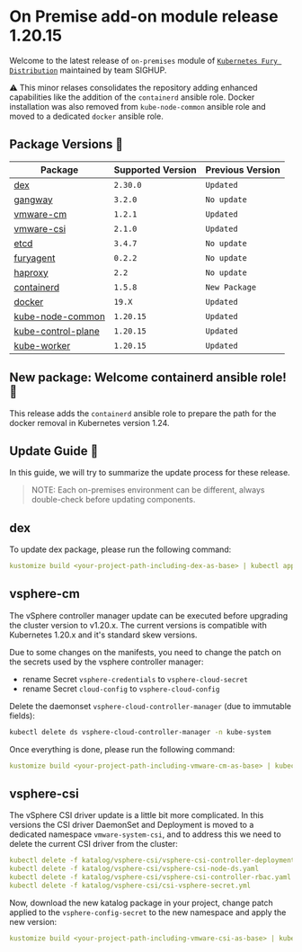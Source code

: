 # On Premise add-on module release 1.20.15

Welcome to the latest release of `on-premises` module of [`Kubernetes Fury
Distribution`](https://github.com/sighupio/fury-distribution) maintained by team
SIGHUP.

⚠️ This minor relases consolidates the repository adding enhanced capabilities like the addition of the `containerd` ansible role.
Docker installation was also removed from `kube-node-common` ansible role and moved to a dedicated `docker` ansible role.


## Package Versions 🚢

| Package                                              | Supported Version | Previous Version  |
|------------------------------------------------------|-------------------|-------------------|
| [dex](katalog/dex)                                   | `2.30.0`          | `Updated`         |
| [gangway](katalog/gangway)                           | `3.2.0`           | `No update`       |
| [vmware-cm](katalog/vmware-cm)                       | `1.2.1`           | `Updated`         |
| [vmware-csi](katalog/vmware-csi)                     | `2.1.0`           | `Updated`         |
| [etcd](roles/etcd)                                   | `3.4.7`           | `No update`       |
| [furyagent](roles/furyagent)                         | `0.2.2`           | `No update`       |
| [haproxy](roles/haproxy)                             | `2.2`             | `No update`       |
| [containerd](roles/containerd)                       | `1.5.8`           | `New Package`     |
| [docker](roles/docker)                               | `19.X`            | `Updated`         |
| [kube-node-common](roles/kube-node-common)           | `1.20.15`         | `Updated`         |
| [kube-control-plane](roles/kube-control-plane)       | `1.20.15`         | `Updated`         |
| [kube-worker](roles/kube-worker)                     | `1.20.15`         | `Updated`         |

## New package: Welcome containerd ansible role! 📕

This release adds the `containerd` ansible role to prepare the path for the docker removal in Kubernetes version 1.24.

## Update Guide 🦮

In this guide, we will try to summarize the update process for these release.

> NOTE: Each on-premises environment can be different, always double-check before updating components.

## dex

To update dex package, please run the following command:

```yaml
kustomize build <your-project-path-including-dex-as-base> | kubectl apply -f -
```

## vsphere-cm

The vSphere controller manager update can be executed before upgrading the cluster version to v1.20.x. 
The current versions is compatible with Kubernetes 1.20.x and it's standard skew versions.

Due to some changes on the manifests, you need to change the patch on the secrets used by the vsphere controller manager:
- rename Secret `vsphere-credentials` to `vsphere-cloud-secret`
- rename Secret `cloud-config` to `vsphere-cloud-config`

Delete the daemonset `vsphere-cloud-controller-manager` (due to immutable fields):

```bash
kubectl delete ds vsphere-cloud-controller-manager -n kube-system
```

Once everything is done, please run the following command:

```yaml
kustomize build <your-project-path-including-vmware-cm-as-base> | kubectl apply -f -
```

## vsphere-csi

The vSphere CSI driver update is a little bit more complicated. In this versions the CSI driver DaemonSet and Deployment 
is moved to a dedicated namespace `vmware-system-csi`, and to address this we need to delete the current CSI driver from the cluster:

```yaml
kubectl delete -f katalog/vsphere-csi/vsphere-csi-controller-deployment.yaml
kubectl delete -f katalog/vsphere-csi/vsphere-csi-node-ds.yaml
kubectl delete -f katalog/vsphere-csi/vsphere-csi-controller-rbac.yaml
kubectl delete -f katalog/vsphere-csi/csi-vsphere-secret.yml
```

Now, download the new katalog package in your project, change patch applied to the `vsphere-config-secret` to the new namespace
and apply the new version:

```yaml
kustomize build <your-project-path-including-vmware-csi-as-base> | kubectl apply -f -
```


